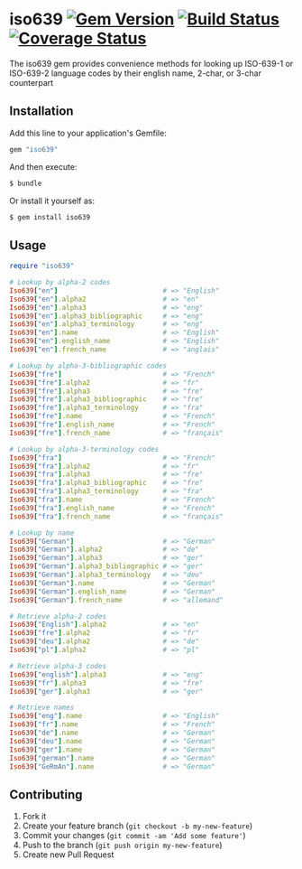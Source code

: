 # iso639 [![Gem Version](https://badge.fury.io/rb/iso639.png)](http://badge.fury.io/rb/iso639) [![Build Status](https://travis-ci.org/rmm5t/iso639.png?branch=master)](https://travis-ci.org/rmm5t/iso639) [![Coverage Status](https://coveralls.io/repos/rmm5t/iso639/badge.png?branch=master)](https://coveralls.io/r/rmm5t/iso639)

The iso639 gem provides convenience methods for looking up ISO-639-1 or
ISO-639-2 language codes by their english name, 2-char, or 3-char counterpart

## Installation

Add this line to your application's Gemfile:

```ruby
gem "iso639"
```

And then execute:

```bash
$ bundle
```

Or install it yourself as:

```bash
$ gem install iso639
```

## Usage

```ruby
require "iso639"

# Lookup by alpha-2 codes
Iso639["en"]                          # => "English"
Iso639["en"].alpha2                   # => "en"
Iso639["en"].alpha3                   # => "eng"
Iso639["en"].alpha3_bibliographic     # => "eng"
Iso639["en"].alpha3_terminology       # => "eng"
Iso639["en"].name                     # => "English"
Iso639["en"].english_name             # => "English"
Iso639["en"].french_name              # => "anglais"

# Lookup by alpha-3-bibliographic codes
Iso639["fre"]                         # => "French"
Iso639["fre"].alpha2                  # => "fr"
Iso639["fre"].alpha3                  # => "fre"
Iso639["fre"].alpha3_bibliographic    # => "fre"
Iso639["fre"].alpha3_terminology      # => "fra"
Iso639["fre"].name                    # => "French"
Iso639["fre"].english_name            # => "French"
Iso639["fre"].french_name             # => "français"

# Lookup by alpha-3-terminology codes
Iso639["fra"]                         # => "French"
Iso639["fra"].alpha2                  # => "fr"
Iso639["fra"].alpha3                  # => "fre"
Iso639["fra"].alpha3_bibliographic    # => "fre"
Iso639["fra"].alpha3_terminology      # => "fra"
Iso639["fra"].name                    # => "French"
Iso639["fra"].english_name            # => "French"
Iso639["fra"].french_name             # => "français"

# Lookup by name
Iso639["German"]                      # => "German"
Iso639["German"].alpha2               # => "de"
Iso639["German"].alpha3               # => "ger"
Iso639["German"].alpha3_bibliographic # => "ger"
Iso639["German"].alpha3_terminology   # => "deu"
Iso639["German"].name                 # => "German"
Iso639["German"].english_name         # => "German"
Iso639["German"].french_name          # => "allemand"

# Retrieve alpha-2 codes
Iso639["English"].alpha2              # => "en"
Iso639["fre"].alpha2                  # => "fr"
Iso639["deu"].alpha2                  # => "de"
Iso639["pl"].alpha2                   # => "pl"

# Retrieve alpha-3 codes
Iso639["english"].alpha3              # => "eng"
Iso639["fr"].alpha3                   # => "fre"
Iso639["ger"].alpha3                  # => "ger"

# Retrieve names
Iso639["eng"].name                    # => "English"
Iso639["fr"].name                     # => "French"
Iso639["de"].name                     # => "German"
Iso639["deu"].name                    # => "German"
Iso639["ger"].name                    # => "German"
Iso639["german"].name                 # => "German"
Iso639["GeRmAn"].name                 # => "German"
```

## Contributing

1. Fork it
2. Create your feature branch (`git checkout -b my-new-feature`)
3. Commit your changes (`git commit -am 'Add some feature'`)
4. Push to the branch (`git push origin my-new-feature`)
5. Create new Pull Request
